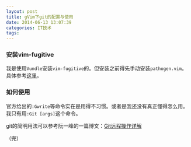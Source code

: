 ```yaml
---
layout: post
title: gVim下git的配置与使用
date: 2014-06-13 13:07:39
categories: IT技术
tags:
---
```


### 安装vim-fugitive
我是使用`Vundle`安装`vim-fugitive`的。但安装之前得先手动安装`pathogen.vim`。具体参考[这里](https://github.com/tpope/vim-fugitive)。

<!-- more -->

### 如何使用
官方给出的`:Gwrite`等命令实在是用得不习惯。或者是我还没有真正懂得怎么用。我只有用`:Git [args]`这个命令。

git的简明用法可以参考阮一峰的一篇博文：[Git远程操作详解](http://www.ruanyifeng.com/blog/2014/06/git_remote.html)

（完）
